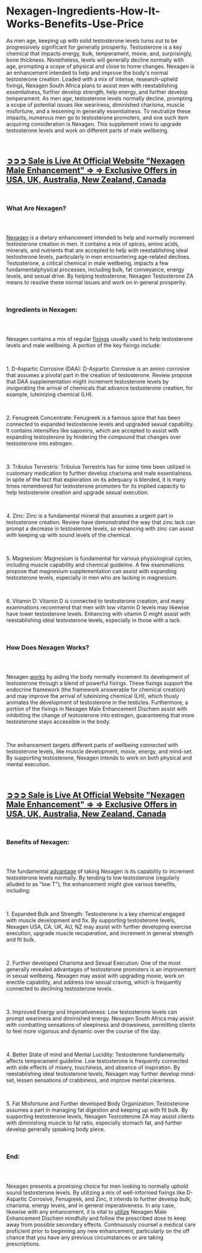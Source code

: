 # Nexagen-Ingredients-How-It-Works-Benefits-Use-Price
<p>As men age, keeping up with solid testosterone levels turns out to be progressively significant for generally prosperity. Testosterone is a key chemical that impacts energy, bulk, temperament, moxie, and, surprisingly, bone thickness. Nonetheless, levels will generally decline normally with age, prompting a scope of physical and close to home changes. Nexagen is an enhancement intended to help and improve the body's normal testosterone creation. Loaded with a mix of intense, research-upheld fixings, Nexagen South Africa plans to assist men with reestablishing essentialness, further develop strength, help energy, and further develop temperament. As men age, testosterone levels normally decline, prompting a scope of potential issues like weariness, diminished charisma, muscle misfortune, and a lessening in generally essentialness. To neutralize these impacts, numerous men go to testosterone promoters, and one such item acquiring consideration is Nexagen. This supplement vows to upgrade testosterone levels and work on different parts of male wellbeing.</p>
<p>&nbsp;</p>
<h2><strong><a href="https://nexagentesto.com/recommends/order/">➲➲➲&nbsp;Sale is Live At Official Website "Nexagen Male Enhancement" =&gt; =&gt; Exclusive Offers in USA, UK, Australia, New Zealand, Canada</a></strong></h2>
<h2><a href="https://nexagentesto.com/recommends/order/"><img src="https://storage.penzu.com/g/7CVHoZY6HV1usNyP" alt="" /></a></h2>
<h3><strong>What Are Nexagen?</strong></h3>
<h3>&nbsp;</h3>
<p><a href="https://nexagentesto.com/">Nexagen</a>&nbsp;is a dietary enhancement intended to help and normally increment testosterone creation in men. It contains a mix of spices, amino acids, minerals, and nutrients that are accepted to help with reestablishing ideal testosterone levels, particularly in men encountering age-related declines. Testosterone, a critical chemical in male wellbeing, impacts a few fundamentalphysical processes, including bulk, fat conveyance, energy levels, and sexual drive. By helping testosterone, Nexagen Testosterone ZA means to resolve these normal issues and work on in general prosperity.</p>
<p>&nbsp;</p>
<h3><strong>Ingredients in Nexagen:</strong></h3>
<h3>&nbsp;</h3>
<p>Nexagen contains a mix of regular&nbsp;<a href="https://nexagentestos.com/">fixings</a>&nbsp;usually used to help testosterone levels and male wellbeing. A portion of the key fixings include:</p>
<p>&nbsp;</p>
<p>1. D-Aspartic Corrosive (DAA): D-Aspartic Corrosive is an amino corrosive that assumes a pivotal part in the creation of testosterone. Review propose that DAA supplementation might increment testosterone levels by invigorating the arrival of chemicals that advance testosterone creation, for example, luteinizing chemical (LH).</p>
<p>&nbsp;</p>
<p>2. Fenugreek Concentrate: Fenugreek is a famous spice that has been connected to expanded testosterone levels and upgraded sexual capability. It contains intensifies like saponins, which are accepted to assist with expanding testosterone by hindering the compound that changes over testosterone into estrogen.</p>
<p>&nbsp;</p>
<p>3. Tribulus Terrestris: Tribulus Terrestris has for some time been utilized in customary medication to further develop charisma and male essentialness. In spite of the fact that exploration on its adequacy is blended, it is many times remembered for testosterone promoters for its implied capacity to help testosterone creation and upgrade sexual execution.</p>
<p>&nbsp;</p>
<p>4. Zinc: Zinc is a fundamental mineral that assumes a urgent part in testosterone creation. Review have demonstrated the way that zinc lack can prompt a decrease in testosterone levels, so enhancing with zinc can assist with keeping up with sound levels of the chemical.</p>
<p>&nbsp;</p>
<p>5. Magnesium: Magnesium is fundamental for various physiological cycles, including muscle capability and chemical guideline. A few examinations propose that magnesium supplementation can assist with expanding testosterone levels, especially in men who are lacking in magnesium.</p>
<p>&nbsp;</p>
<p>6. Vitamin D: Vitamin D is connected to testosterone creation, and many examinations recommend that men with low vitamin D levels may likewise have lower testosterone levels. Enhancing with vitamin D might assist with reestablishing ideal testosterone levels, especially in those with a lack.</p>
<p>&nbsp;</p>
<h3><strong>How Does Nexagen Works?</strong></h3>
<h3>&nbsp;</h3>
<p>Nexagen&nbsp;<a href="https://pinealpuredrops.com/">works</a>&nbsp;by aiding the body normally increment its development of testosterone through a blend of powerful fixings. These fixings support the endocrine framework (the framework answerable for chemical creation) and may improve the arrival of luteinizing chemical (LH), which thusly animates the development of testosterone in the testicles. Furthermore, a portion of the fixings in Nexagen Male Enhancement Dischem assist with inhibitting the change of testosterone into estrogen, guaranteeing that more testosterone stays accessible in the body.</p>
<p>&nbsp;</p>
<p>The enhancement targets different parts of wellbeing connected with testosterone levels, like muscle development, moxie, energy, and mind-set. By supporting testosterone, Nexagen intends to work on both physical and mental execution.</p>
<p>&nbsp;</p>
<h2><strong><a href="https://nexagentesto.com/recommends/order/">➲➲➲&nbsp;Sale is Live At Official Website "Nexagen Male Enhancement" =&gt; =&gt; Exclusive Offers in USA, UK, Australia, New Zealand, Canada</a></strong></h2>
<h2><a href="https://nexagentesto.com/recommends/order/"><img src="https://storage.penzu.com/g/gZoCq3o631qi6QxN" alt="" /></a></h2>
<h3><strong>Benefits of Nexagen:</strong></h3>
<h3>&nbsp;</h3>
<p>The fundamental&nbsp;<a href="https://nexagentesto.dk/">advantage</a>&nbsp;of taking Nexagen is its capability to increment testosterone levels normally. By tending to low testosterone (regularly alluded to as "low T"), the enhancement might give various benefits, including:</p>
<p>&nbsp;</p>
<p>1. Expanded Bulk and Strength: Testosterone is a key chemical engaged with muscle development and fix. By supporting testosterone levels, Nexagen USA, CA, UK, AU, NZ may assist with further developing exercise execution, upgrade muscle recuperation, and increment in general strength and fit bulk.</p>
<p>&nbsp;</p>
<p>2. Further developed Charisma and Sexual Execution: One of the most generally revealed advantages of testosterone promoters is an improvement in sexual wellbeing. Nexagen may assist with upgrading moxie, work on erectile capability, and address low sexual craving, which is frequently connected to declining testosterone levels.</p>
<p>&nbsp;</p>
<p>3. Improved Energy and Imperativeness: Low testosterone levels can prompt weariness and diminished energy. Nexagen South Africa may assist with combatting sensations of sleepiness and drowsiness, permitting clients to feel more vigorous and dynamic over the course of the day.</p>
<p>&nbsp;</p>
<p>4. Better State of mind and Mental Lucidity: Testosterone fundamentally affects temperament guideline. Low testosterone is frequently connected with side effects of misery, touchiness, and absence of inspiration. By reestablishing ideal testosterone levels, Nexagen may further develop mind-set, lessen sensations of crabbiness, and improve mental clearness.</p>
<p>&nbsp;</p>
<p>5. Fat Misfortune and Further developed Body Organization: Testosterone assumes a part in managing fat digestion and keeping up with fit bulk. By supporting testosterone levels, Nexagen Testosterone ZA may assist clients with diminishing muscle to fat ratio, especially stomach fat, and further develop generally speaking body piece.</p>
<p>&nbsp;</p>
<h3><strong>End:</strong></h3>
<h3>&nbsp;</h3>
<p>Nexagen presents a promising choice for men looking to normally uphold sound testosterone levels. By utilizing a mix of well-informed fixings like D-Aspartic Corrosive, Fenugreek, and Zinc, it intends to further develop bulk, charisma, energy levels, and in general imperativeness. In any case, likewise with any enhancement, it is vital to&nbsp;<a href="https://manhoodplus.dk/">utilize</a>&nbsp;Nexagen Male Enhancement Dischem mindfully and follow the prescribed dose to keep away from possible secondary effects. Continuously counsel a medical care proficient prior to beginning any new enhancement, particularly on the off chance that you have any previous circumstances or are taking prescriptions.</p>
